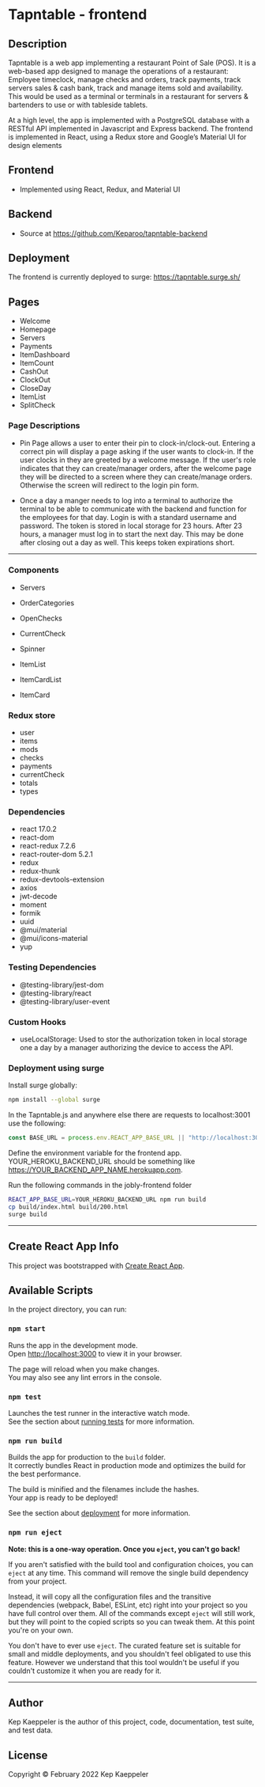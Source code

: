 # Tapntable - frontend

## Description

Tapntable is a web app implementing a restaurant Point of Sale (POS). It is a web-based app designed to manage the operations of a restaurant: Employee timeclock, manage checks and orders, track payments, track servers sales &  cash bank, track and manage items sold and availability. This would be used as a terminal or terminals in a restaurant for servers & bartenders to use or with tableside tablets.

At a high level, the app is implemented with a  PostgreSQL database with a RESTful API implemented in Javascript and Express backend. The frontend is implemented in React, using a Redux store and Google’s Material UI for design elements  

## Frontend

* Implemented using React, Redux, and Material UI

## Backend

* Source at <https://github.com/Keparoo/tapntable-backend>

## Deployment

The frontend is currently deployed to surge:
<https://tapntable.surge.sh/>

## Pages

* Welcome
* Homepage
* Servers
* Payments
* ItemDashboard
* ItemCount
* CashOut
* ClockOut
* CloseDay
* ItemList
* SplitCheck

### Page Descriptions

* Pin Page allows a user to enter their pin to clock-in/clock-out. Entering a correct pin will display a page asking if the user wants to clock-in. If the user clocks in they are greeted by a welcome message. If the user's role indicates that they can create/manager orders, after the welcome page they will be directed to a screen where they can create/manage orders. Otherwise the screen will redirect to the login pin form.

* Once a day a manger needs to log into a terminal to authorize the terminal to be able to communicate with the backend and function for the employees for that day. Login is with a standard username and password. The token is stored in local storage for 23 hours. After 23 hours, a manager must log in to start the next day. This may be done after closing out a day as well. This keeps token expirations short.

----

### Components

* Servers
* OrderCategories
* OpenChecks
* CurrentCheck

* Spinner
* ItemList
* ItemCardList
* ItemCard

### Redux store

* user
* items
* mods
* checks
* payments
* currentCheck
* totals
* types

### Dependencies

* react 17.0.2
* react-dom
* react-redux 7.2.6
* react-router-dom 5.2.1
* redux
* redux-thunk
* redux-devtools-extension
* axios
* jwt-decode
* moment
* formik
* uuid
* @mui/material
* @mui/icons-material
* yup

### Testing Dependencies

* @testing-library/jest-dom
* @testing-library/react
* @testing-library/user-event

### Custom Hooks

* useLocalStorage: Used to stor the authorization token in local storage one a day by a manager authorizing the device to access the API.

### Deployment using surge

Install surge globally:

```bash
npm install --global surge
```

In the Tapntable.js and anywhere else there are requests to localhost:3001 use the following:

```javascript
const BASE_URL = process.env.REACT_APP_BASE_URL || "http://localhost:3001";
```

Define the environment variable for the frontend app. YOUR_HEROKU_BACKEND_URL should be something like <https://YOUR_BACKEND_APP_NAME.herokuapp.com>.

Run the following commands in the jobly-frontend folder

```bash
REACT_APP_BASE_URL=YOUR_HEROKU_BACKEND_URL npm run build
cp build/index.html build/200.html
surge build
```

----

## Create React App Info

This project was bootstrapped with [Create React App](https://github.com/facebook/create-react-app).

## Available Scripts

In the project directory, you can run:

### `npm start`

Runs the app in the development mode.\
Open [http://localhost:3000](http://localhost:3000) to view it in your browser.

The page will reload when you make changes.\
You may also see any lint errors in the console.

### `npm test`

Launches the test runner in the interactive watch mode.\
See the section about [running tests](https://facebook.github.io/create-react-app/docs/running-tests) for more information.

### `npm run build`

Builds the app for production to the `build` folder.\
It correctly bundles React in production mode and optimizes the build for the best performance.

The build is minified and the filenames include the hashes.\
Your app is ready to be deployed!

See the section about [deployment](https://facebook.github.io/create-react-app/docs/deployment) for more information.

### `npm run eject`

**Note: this is a one-way operation. Once you `eject`, you can't go back!**

If you aren't satisfied with the build tool and configuration choices, you can `eject` at any time. This command will remove the single build dependency from your project.

Instead, it will copy all the configuration files and the transitive dependencies (webpack, Babel, ESLint, etc) right into your project so you have full control over them. All of the commands except `eject` will still work, but they will point to the copied scripts so you can tweak them. At this point you're on your own.

You don't have to ever use `eject`. The curated feature set is suitable for small and middle deployments, and you shouldn't feel obligated to use this feature. However we understand that this tool wouldn't be useful if you couldn't customize it when you are ready for it.

----

## Author

Kep Kaeppeler is the author of this project, code, documentation, test suite, and test data.

## License

Copyright © February 2022 Kep Kaeppeler
